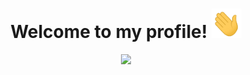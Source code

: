 <h1 align="center">
  Welcome to my profile!
  <img src="https://raw.githubusercontent.com/long0508yt/long0508yt/main/gifs/hello.gif" width="48">
</h1>

<p align="center">
  <img src="https://readme-typing-svg.herokuapp.com?font=Fira+Code&duration=3000&pause=1000&lines=%E2%8C%A8+Hello!!!;%E2%8C%A8+My+name+is+Vu+Hoang-Long;%E2%8C%A8+I'm+studying+at+UET+-+VNU;%E2%8C%A8+Contact+me+via+Email%2C+Facebook%2C...+below;%F0%9F%90%A7+%F0%9F%90%A7+%F0%9F%90%A7&center=true&width=700&height=45&color=009900&vCenter=true&size=20">
</p>


<!--
**longvh-dev/longvh-dev** is a ✨ _special_ ✨ repository because its `README.md` (this file) appears on your GitHub profile.

Here are some ideas to get you started:

- 🔭 I’m currently working on ...
- 🌱 I’m currently learning ...
- 👯 I’m looking to collaborate on ...
- 🤔 I’m looking for help with ...
- 💬 Ask me about ...
- 📫 How to reach me: ...
- 😄 Pronouns: ...
- ⚡ Fun fact: ...
-->

